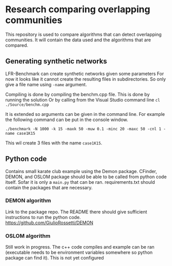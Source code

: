 # Research comparing overlapping communities

This repository is used to compare algorithms that can detect overlapping communities.
It will contain the data used and the algorithms that are compared.

## Generating synthetic networks
LFR-Benchmark can create synthetic networks given some parameters
For now it looks like it cannot create the resulting files in subdirectories.
So only give a file name using `-name` argument.

Compiling is done by compiling the benchm.cpp file. This is done by running the solution
Or by calling from the Visual Studio command line `cl ./Source/benchm.cpp`

It is extended so arguments can be given in the command line.
For example the following command can be put in the console window.

```
./benchmark -N 1000 -k 15 -maxk 50 -muw 0.1 -minc 20 -maxc 50 -cnl 1 -name case1K15
```

This wil create 3 files with the name `case1K15`.

## Python code

Contains small karate club example using the Demon package.
CFinder, DEMON, and OSLOM package should be able to be called from python code itself.
Sofar it is only a `main.py` that can be ran. requirements.txt should contain the packages that are necessary.

### DEMON algorithm

Link to the package repo. The README there should give sufficient instructions to run the python code.
https://github.com/GiulioRossetti/DEMON

### OSLOM algorithm

Still work in progress. The c++ code compiles and example can be ran (executable needs to be environment variables somewhere so python package can find it).
This is not yet configured
